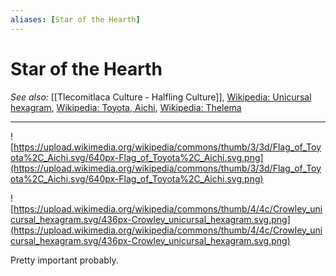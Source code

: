 ```yaml
---
aliases: [Star of the Hearth]
---
```

# Star of the Hearth
*See also:* [[Tlecomitlaca Culture - Halfling Culture]], [Wikipedia: Unicursal hexagram](https://en.wikipedia.org/wiki/Unicursal_hexagram), [Wikipedia: Toyota, Aichi](https://en.wikipedia.org/wiki/Toyota,_Aichi), [Wikipedia: Thelema](https://en.wikipedia.org/wiki/Thelema)
___
![https://upload.wikimedia.org/wikipedia/commons/thumb/3/3d/Flag_of_Toyota%2C_Aichi.svg/640px-Flag_of_Toyota%2C_Aichi.svg.png](https://upload.wikimedia.org/wikipedia/commons/thumb/3/3d/Flag_of_Toyota%2C_Aichi.svg/640px-Flag_of_Toyota%2C_Aichi.svg.png)


![https://upload.wikimedia.org/wikipedia/commons/thumb/4/4c/Crowley_unicursal_hexagram.svg/436px-Crowley_unicursal_hexagram.svg.png](https://upload.wikimedia.org/wikipedia/commons/thumb/4/4c/Crowley_unicursal_hexagram.svg/436px-Crowley_unicursal_hexagram.svg.png)

Pretty important probably.
